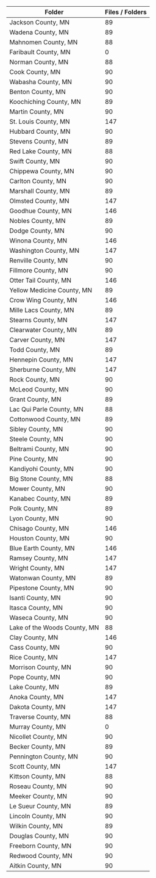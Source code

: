 | Folder                       |   Files / Folders |
|------------------------------|-------------------|
| Jackson County, MN           |                89 |
| Wadena County, MN            |                89 |
| Mahnomen County, MN          |                88 |
| Faribault County, MN         |                 0 |
| Norman County, MN            |                88 |
| Cook County, MN              |                90 |
| Wabasha County, MN           |                90 |
| Benton County, MN            |                90 |
| Koochiching County, MN       |                89 |
| Martin County, MN            |                90 |
| St. Louis County, MN         |               147 |
| Hubbard County, MN           |                90 |
| Stevens County, MN           |                89 |
| Red Lake County, MN          |                88 |
| Swift County, MN             |                90 |
| Chippewa County, MN          |                90 |
| Carlton County, MN           |                90 |
| Marshall County, MN          |                89 |
| Olmsted County, MN           |               147 |
| Goodhue County, MN           |               146 |
| Nobles County, MN            |                89 |
| Dodge County, MN             |                90 |
| Winona County, MN            |               146 |
| Washington County, MN        |               147 |
| Renville County, MN          |                90 |
| Fillmore County, MN          |                90 |
| Otter Tail County, MN        |               146 |
| Yellow Medicine County, MN   |                89 |
| Crow Wing County, MN         |               146 |
| Mille Lacs County, MN        |                89 |
| Stearns County, MN           |               147 |
| Clearwater County, MN        |                89 |
| Carver County, MN            |               147 |
| Todd County, MN              |                89 |
| Hennepin County, MN          |               147 |
| Sherburne County, MN         |               147 |
| Rock County, MN              |                90 |
| McLeod County, MN            |                90 |
| Grant County, MN             |                89 |
| Lac Qui Parle County, MN     |                88 |
| Cottonwood County, MN        |                89 |
| Sibley County, MN            |                90 |
| Steele County, MN            |                90 |
| Beltrami County, MN          |                90 |
| Pine County, MN              |                90 |
| Kandiyohi County, MN         |                90 |
| Big Stone County, MN         |                88 |
| Mower County, MN             |                90 |
| Kanabec County, MN           |                89 |
| Polk County, MN              |                89 |
| Lyon County, MN              |                90 |
| Chisago County, MN           |               146 |
| Houston County, MN           |                90 |
| Blue Earth County, MN        |               146 |
| Ramsey County, MN            |               147 |
| Wright County, MN            |               147 |
| Watonwan County, MN          |                89 |
| Pipestone County, MN         |                90 |
| Isanti County, MN            |                90 |
| Itasca County, MN            |                90 |
| Waseca County, MN            |                90 |
| Lake of the Woods County, MN |                88 |
| Clay County, MN              |               146 |
| Cass County, MN              |                90 |
| Rice County, MN              |               147 |
| Morrison County, MN          |                90 |
| Pope County, MN              |                90 |
| Lake County, MN              |                89 |
| Anoka County, MN             |               147 |
| Dakota County, MN            |               147 |
| Traverse County, MN          |                88 |
| Murray County, MN            |                 0 |
| Nicollet County, MN          |                90 |
| Becker County, MN            |                89 |
| Pennington County, MN        |                90 |
| Scott County, MN             |               147 |
| Kittson County, MN           |                88 |
| Roseau County, MN            |                90 |
| Meeker County, MN            |                90 |
| Le Sueur County, MN          |                89 |
| Lincoln County, MN           |                90 |
| Wilkin County, MN            |                89 |
| Douglas County, MN           |                90 |
| Freeborn County, MN          |                90 |
| Redwood County, MN           |                90 |
| Aitkin County, MN            |                90 |